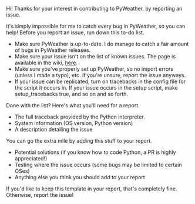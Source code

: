 Hi! Thanks for your interest in contributing to PyWeather, by reporting an issue.

It's simply impossible for me to catch every bug in PyWeather, so you can help! Before you report an issue, run down this to-do list.
* Make sure PyWeather is up-to-date. I do manage to catch a fair amount of bugs in PyWeather releases.
* Make sure your issue isn't on the list of known issues. The page is available in the wiki, [here](https://github.com/o355/PyWeather/wiki/Known-Issues).
* Make sure you've properly set up PyWeather, so no import errors (unless I made a typo), etc. If you're unsure, report the issue anyways. 
* If your issue can be replicated, turn on tracebacks in the config file for the script it occurs in. If your issue occurs in the setup script, make setup_tracebacks true, and so on and so forth.

Done with the list? Here's what you'll need for a report.
* The full traceback provided by the Python interpreter.
* System information (OS version, Python version)
* A description detailing the issue

You can go the extra mile by adding this stuff to your report.
* Potential solutions (if you know how to code Python, a PR is highly appreciated!)
* Testing where the issue occurs (some bugs may be limited to certain OSes)
* Anything else you think you should add to your report

If you'd like to keep this template in your report, that's completely fine. Otherwise, report the issue!
